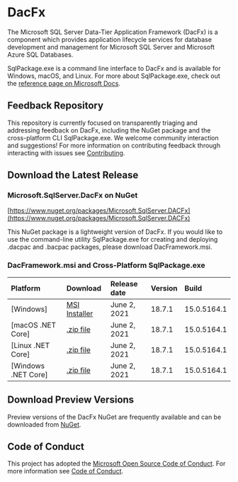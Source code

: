 
# DacFx

The Microsoft SQL Server Data-Tier Application Framework (DacFx) is a component which provides application lifecycle services for database development and management for Microsoft SQL Server and Microsoft Azure SQL Databases.

SqlPackage.exe is a command line interface to DacFx and is available for Windows, macOS, and Linux. For more about SqlPackage.exe, check out the [reference page on Microsoft Docs](https://docs.microsoft.com/sql/tools/sqlpackage/sqlpackage).

## Feedback Repository

This repository is currently focused on transparently triaging and addressing feedback on DacFx, including the NuGet package and the cross-platform CLI SqlPackage.exe. We welcome community interaction and suggestions! For more information on contributing feedback through interacting with issues see [Contributing](CONTRIBUTING.md).

## Download the Latest Release

### Microsoft.SqlServer.DacFx on NuGet
[https://www.nuget.org/packages/Microsoft.SqlServer.DACFx](https://www.nuget.org/packages/Microsoft.SqlServer.DACFx)

This NuGet package is a lightweight version of DacFx. If you would like to use the command-line utility SqlPackage.exe for creating and deploying .dacpac and .bacpac packages, please download DacFramework.msi.

### DacFramework.msi and Cross-Platform SqlPackage.exe

|Platform|Download|Release date|Version|Build
|:---|:---|:---|:---|:---|
|[Windows]|[MSI Installer](https://go.microsoft.com/fwlink/?linkid=2165211)|June 2, 2021| 18.7.1 | 15.0.5164.1 |
|[macOS .NET Core] |[.zip file](https://go.microsoft.com/fwlink/?linkid=2165132)|June 2, 2021| 18.7.1| 15.0.5164.1 |
|[Linux .NET Core]|[.zip file](https://go.microsoft.com/fwlink/?linkid=2165213)|June 2, 2021| 18.7.1| 15.0.5164.1 |
|[Windows .NET Core]|[.zip file](https://go.microsoft.com/fwlink/?linkid=2165212)|June 2, 2021| 18.7.1| 15.0.5164.1 |

## Download Preview Versions
Preview versions of the DacFx NuGet are frequently available and can be downloaded from [NuGet](https://www.nuget.org/packages/Microsoft.SqlServer.DACFx).

## Code of Conduct

This project has adopted the [Microsoft Open Source Code of Conduct](https://opensource.microsoft.com/codeofconduct/).
For more information see [Code of Conduct](CODE_OF_CONDUCT.md).

